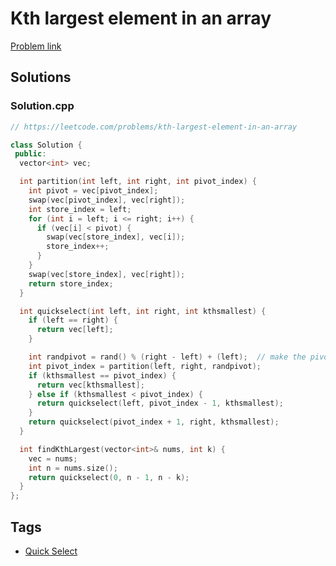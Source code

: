 # Kth largest element in an array

[Problem link](https://leetcode.com/problems/kth-largest-element-in-an-array)

## Solutions


### Solution.cpp
```cpp
// https://leetcode.com/problems/kth-largest-element-in-an-array

class Solution {
 public:
  vector<int> vec;

  int partition(int left, int right, int pivot_index) {
    int pivot = vec[pivot_index];
    swap(vec[pivot_index], vec[right]);
    int store_index = left;
    for (int i = left; i <= right; i++) {
      if (vec[i] < pivot) {
        swap(vec[store_index], vec[i]);
        store_index++;
      }
    }
    swap(vec[store_index], vec[right]);
    return store_index;
  }

  int quickselect(int left, int right, int kthsmallest) {
    if (left == right) {
      return vec[left];
    }

    int randpivot = rand() % (right - left) + (left);  // make the pivot random
    int pivot_index = partition(left, right, randpivot);
    if (kthsmallest == pivot_index) {
      return vec[kthsmallest];
    } else if (kthsmallest < pivot_index) {
      return quickselect(left, pivot_index - 1, kthsmallest);
    }
    return quickselect(pivot_index + 1, right, kthsmallest);
  }

  int findKthLargest(vector<int>& nums, int k) {
    vec = nums;
    int n = nums.size();
    return quickselect(0, n - 1, n - k);
  }
};
```
## Tags

* [Quick Select](/Collections/quick-select.md#quick-select)
